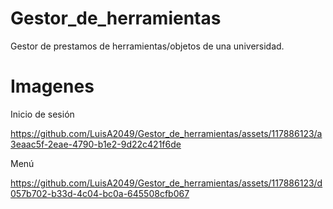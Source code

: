 # Gestor_de_herramientas
Gestor de prestamos de herramientas/objetos de una universidad.

# Imagenes
Inicio de sesión

https://github.com/LuisA2049/Gestor_de_herramientas/assets/117886123/a3eaac5f-2eae-4790-b1e2-9d22c421f6de

Menú

https://github.com/LuisA2049/Gestor_de_herramientas/assets/117886123/d057b702-b33d-4c04-bc0a-645508cfb067

